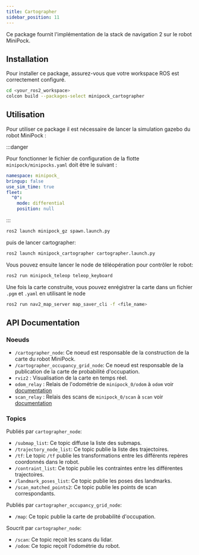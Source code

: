 ```yaml
---
title: Cartographer
sidebar_position: 11
---
```


Ce package fournit l'implémentation de la stack de navigation 2 sur le robot MiniPock.

## Installation

Pour installer ce package, assurez-vous que votre workspace ROS est correctement configuré.

```bash
cd <your_ros2_workspace>
colcon build --packages-select minipock_cartographer
```

## Utilisation

Pour utiliser ce package il est nécessaire de lancer la simulation gazebo du robot MiniPock :

:::danger

Pour fonctionner le fichier de configuration de la flotte `minipock/minipocks.yaml` doit être le suivant :

```yaml
namespace: minipock_
bringup: false
use_sim_time: true
fleet:
  "0":
    mode: differential
    position: null
```

:::

```bash
ros2 launch minipock_gz spawn.launch.py
```

puis de lancer cartographer:

```bash
ros2 launch minipock_cartographer cartographer.launch.py
```

Vous pouvez ensuite lancer le node de téléopération pour contrôler le robot:

```bash
ros2 run minipock_teleop teleop_keyboard
```

Une fois la carte construite, vous pouvez enrégistrer la carte dans un fichier `.pgm` et `.yaml` en utilisant le node

```bash
ros2 run nav2_map_server map_saver_cli -f <file_name>
```

## API Documentation

### Noeuds

- `/cartographer_node`: Ce noeud est responsable de la construction de la carte du robot MiniPock.
- `/cartographer_occupancy_grid_node`: Ce noeud est responsable de la publication de la carte de probabilité d'occupation.
- `rviz2` : Visualisation de la carte en temps réel.
- `odom_relay` : Relais de l'odométrie de `minipock_0/odom` à `odom` voir [documentation](https://google-cartographer-ros.readthedocs.io/en/latest/configuration.html)
- `scan_relay` : Relais des scans de `minipock_0/scan` à `scan` voir [documentation](https://google-cartographer-ros.readthedocs.io/en/latest/configuration.html)

### Topics

Publiés par `cartographer_node`:

- `/submap_list`: Ce topic diffuse la liste des submaps.
- `/trajectory_node_list`: Ce topic publie la liste des trajectoires.
- `/tf`: Le topic `/tf` publie les transformations entre les différents repères coordonnés dans le robot.
- `/contraint_list`: Ce topic publie les contraintes entre les différentes trajectoires.
- `/landmark_poses_list`: Ce topic publie les poses des landmarks.
- `/scan_matched_points2`: Ce topic publie les points de scan correspondants.

Publiés par `cartographer_occupancy_grid_node`:

- `/map`: Ce topic publie la carte de probabilité d'occupation.

Soucrit par `cartographer_node`:

- `/scan`: Ce topic reçoit les scans du lidar.
- `/odom`: Ce topic reçoit l'odométrie du robot.
